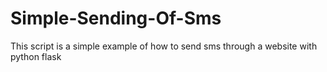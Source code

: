 # Simple-Sending-Of-Sms
This script is a simple example of how to send sms through a website with python flask
